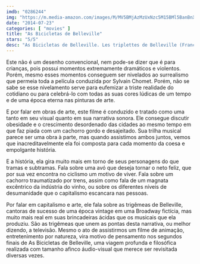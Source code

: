 ```yaml
---
imdb: "0286244"
img: "https://m.media-amazon.com/images/M/MV5BMjAzMzUxNzc5M15BMl5BanBnXkFtZTgwODc2NDE2MDE@._V1_SX101_CR0,0,101,150_.jpg"
date: "2014-07-23"
categories: [ "movies" ]
title: "As Bicicletas de Belleville"
stars: "5/5"
desc: "As Bicicletas de Belleville. Les triplettes de Belleville (France, 2003). Dirigido por Sylvain Chomet. Escrito por Sylvain Chomet. Com Béatrice Bonifassi, Lina Boudreau, Michèle Caucheteux, Jean-Claude Donda, Mari-Lou Gauthier, Charles Linton, Michel Robin, Monica Viegas."
---
```

Este não é um desenho convencional, nem pode-se dizer que é para crianças, pois possui momentos extremamente dramáticos e violentos. Porém, mesmo esses momentos conseguem ser nivelados ao surrealismo que permeia toda a película conduzida por Sylvain Chomet. Porém, não se sabe se esse nivelamento serve para eufemizar a triste realidade do cotidiano ou para celebrá-lo com todas as suas cores lúdicas de um tempo e de uma época eterna nas pinturas de arte.

E por falar em obras de arte, este filme é conduzido e tratado como uma tanto em seu visual quanto em sua narrativa sonora. Ele consegue discutir obesidade e o crescimento desordenado das cidades ao mesmo tempo em que faz piada com um cachorro gordo e desajeitado. Sua trilha musical parece ser uma obra à parte, mas quando assistimos ambos juntos, vemos que inacreditavelmente ela foi composta para cada momento da coesa e empolgante história.

E a história, ela gira muito mais em torno de seus personagens do que tramas e subtramas. Fala sobre uma avó que deseja tornar o neto feliz, que por sua vez encontra no ciclismo um motivo de viver. Fala sobre um cachorro traumatizado por trens, assim como fala de um magnata excêntrico da indústria do vinho, ou sobre os diferentes níveis de desumanidade que o capitalismo escancara nas pessoas.

Por falar em capitalismo e arte, ele fala sobre as trigêmeas de Belleville, cantoras de sucesso de uma época vintage em uma Broadway fictícia, mas muito mais real em suas brincadeiras ácidas que os musicais que ela produziu. São as trigêmeas que unem as pontas desta narrativa, ou melhor dizendo, a televisão. Mesmo o ato de assistirmos um filme de animação, entretenimento por natureza, vira motivo de pensamento nos segundos finais de As Bicicletas de Belleville, uma viagem profunda e filosófica realizada com tamanho afinco áudio-visual que merece ser revisitada diversas vezes.

